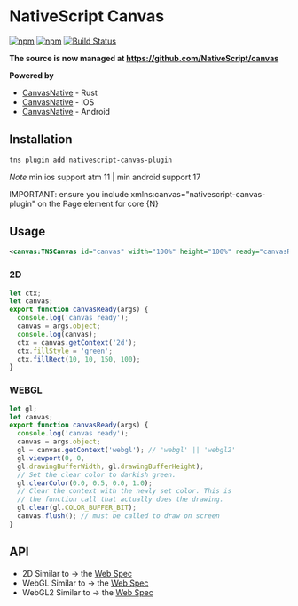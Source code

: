 # NativeScript Canvas

[![npm](https://img.shields.io/npm/v/nativescript-canvas-plugin.svg)](https://www.npmjs.com/package/nativescript-canvas-plugin)
[![npm](https://img.shields.io/npm/dt/nativescript-canvas-plugin.svg?label=npm%20downloads)](https://www.npmjs.com/package/nativescript-canvas-plugin)
[![Build Status](https://travis-ci.org/triniwiz/nativescript-canvas.svg?branch=master)](https://travis-ci.org/triniwiz/nativescript-canvas)


**The source is now managed at https://github.com/NativeScript/canvas**

**Powered by**
* [CanvasNative](https://github.com/triniwiz/canvas-native) - Rust
* [CanvasNative](https://github.com/triniwiz/canvas-native-ios) - IOS
* [CanvasNative](https://github.com/triniwiz/canvas-native-android) - Android
## Installation

```bash
tns plugin add nativescript-canvas-plugin
```

_Note_ min ios support atm 11 | min android support 17

IMPORTANT: ensure you include xmlns:canvas="nativescript-canvas-plugin" on the Page element for core {N}

## Usage

```xml
<canvas:TNSCanvas id="canvas" width="100%" height="100%" ready="canvasReady"/>
```

### 2D
```typescript
let ctx;
let canvas;
export function canvasReady(args) {
  console.log('canvas ready');
  canvas = args.object;
  console.log(canvas);
  ctx = canvas.getContext('2d');
  ctx.fillStyle = 'green';
  ctx.fillRect(10, 10, 150, 100);
}
```



### WEBGL
```typescript
let gl;
let canvas;
export function canvasReady(args) {
  console.log('canvas ready');
  canvas = args.object;
  gl = canvas.getContext('webgl'); // 'webgl' || 'webgl2'
  gl.viewport(0, 0,
  gl.drawingBufferWidth, gl.drawingBufferHeight);
  // Set the clear color to darkish green.
  gl.clearColor(0.0, 0.5, 0.0, 1.0);
  // Clear the context with the newly set color. This is
  // the function call that actually does the drawing.
  gl.clear(gl.COLOR_BUFFER_BIT);
  canvas.flush(); // must be called to draw on screen
}
```

## API

 - 2D Similar to -> the [Web Spec](https://developer.mozilla.org/en-US/docs/Web/API/CanvasRenderingContext2D)
 - WebGL Similar to -> the [Web Spec](https://developer.mozilla.org/en-US/docs/Web/API/WebGLRenderingContext)
 - WebGL2 Similar to -> the [Web Spec](https://developer.mozilla.org/en-US/docs/Web/API/WebGL2RenderingContext)

